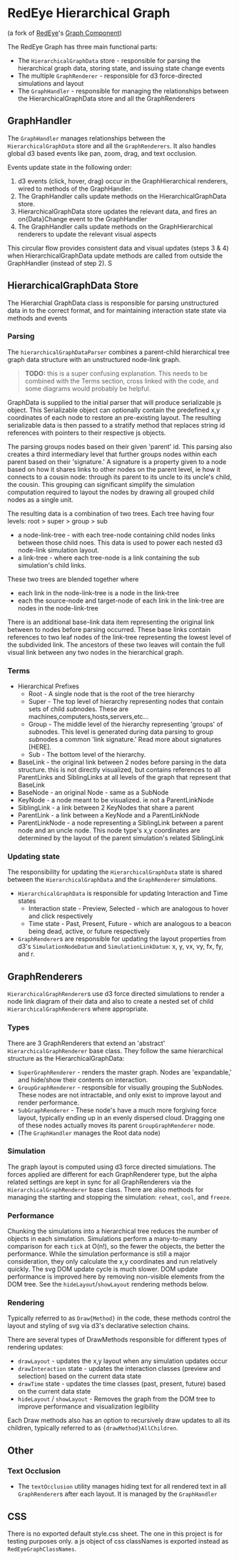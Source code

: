 # RedEye Hierarchical Graph

(a fork of [RedEye](https://github.com/cisagov/RedEye)'s [Graph Component](https://github.com/cisagov/RedEye/tree/develop/packages/graph))

The RedEye Graph has three main functional parts:

- The `HierarchicalGraphData` store - responsible for parsing the hierarchical graph data, storing state, and issuing state change events
- The multiple `GraphRenderer` - responsible for d3 force-directed simulations and layout
- The `GraphHandler` - responsible for managing the relationships between the HierarchicalGraphData store and all the GraphRenderers

## GraphHandler

The `GraphHandler` manages relationships between the `HierarchicalGraphData` store and all the `GraphRenderers`. It also handles global d3 based events like pan, zoom, drag, and text occlusion.

Events update state in the following order:

1. d3 events (click, hover, drag) occur in the GraphHierarchical renderers, wired to methods of the GraphHandler.
2. The GraphHandler calls update methods on the HierarchicalGraphData store.
3. HierarchicalGraphData store updates the relevant data, and fires an on{Data}Change event to the GraphHandler
4. The GraphHandler calls update methods on the GraphHierarchical renderers to update the relevant visual aspects

This circular flow provides consistent data and visual updates (steps 3 & 4) when HierarchicalGraphData update methods are called from outside the GraphHandler (instead of step 2). S

## HierarchicalGraphData Store

The Hierarchial GraphData class is responsible for parsing unstructured data in to the correct format, and for maintaining interaction state state via methods and events

### Parsing

The `hierarchicalGraphDataParser` combines a parent-child hierarchical tree graph data structure with an unstructured node-link graph.

> **TODO:** this is a super confusing explanation. This needs to be combined with the Terms section, cross linked with the code, and some diagrams would probably be helpful.

GraphData is supplied to the initial parser that will produce serializable js object. This Serializable object can optionally contain the predefined x,y coordinates of each node to restore an pre-existing layout. The resulting serializable data is then passed to a stratify method that replaces string id references with pointers to their respective js objects.

The parsing groups nodes based on their given 'parent' id. This parsing also creates a third intermediary level that further groups nodes within each parent based on their 'signature.' A signature is a property given to a node based on how it shares links to other nodes on the parent level, ie how it connects to a cousin node: through its parent to its uncle to its uncle's child, the cousin. This grouping can significant simplify the simulation computation required to layout the nodes by drawing all grouped child nodes as a single unit.

The resulting data is a combination of two trees. Each tree having four levels: root > super > group > sub

- a node-link-tree - with each tree-node containing child nodes links between those child noes. This data is used to power each nested d3 node-link simulation layout.
- a link-tree - where each tree-node is a link containing the sub simulation's child links.

These two trees are blended together where

- each link in the node-link-tree is a node in the link-tree
- each the source-node and target-node of each link in the link-tree are nodes in the node-link-tree

There is an additional base-link data item representing the original link between to nodes before parsing occurred. These base links contain references to two leaf nodes of the link-tree representing the lowest level of the subdivided link. The ancestors of these two leaves will contain the full visual link between any two nodes in the hierarchical graph.

### Terms

- Hierarchical Prefixes
  - Root - A single node that is the root of the tree hierarchy
  - Super - The top level of hierarchy representing nodes that contain sets of child *sub*nodes. These are machines,computers,hosts,servers,etc...
  - Group - The middle level of the hierarchy representing 'groups' of *sub*nodes. This level is generated during data parsing to group *sub*nodes a common 'link signature.' Read more about signatures [HERE].
  - Sub - The bottom level of the hierarchy.
- BaseLink - the original link between 2 nodes before parsing in the data structure. this is not directly visualized, but contains references to all ParentLinks and SiblingLinks at all levels of the graph that represent that BaseLink
- BaseNode - an original Node - same as a SubNode
- KeyNode - a node meant to be visualized. ie not a ParentLinkNode
- SiblingLink - a link between 2 KeyNodes that share a parent
- ParentLink - a link between a KeyNode and a ParentLinkNode
- ParentLinkNode - a node representing a SiblingLink between a parent node and an uncle node. This node type's x,y coordinates are determined by the layout of the parent simulation's related SiblingLink

### Updating state

The responsibility for updating the `HierarchicalGraphData` state is shared between the `HierarchicalGraphData` and the `GraphRenderer` simulations.

- `HierarchicalGraphData` is responsible for updating Interaction and Time states
  - Interaction state - Preview, Selected - which are analogous to hover and click respectively
  - Time state - Past, Present, Future - which are analogous to a beacon being dead, active, or future respectively
- `GraphRenderer`s are responsible for updating the layout properties from d3's `SimulationNodeDatum` and `SimulationLinkDatum`: x, y, vx, vy, fx, fy, and r.

## GraphRenderers

`HierarchicalGraphRenderer`s use d3 force directed simulations to render a node link diagram of their data and also to create a nested set of child `HierarchicalGraphRenderer`s where appropriate.

### Types

There are 3 GraphRenderers that extend an 'abstract' `HierarchicalGraphRenderer` base class. They follow the same hierarchical structure as the HierarchicalGraphData:

- `SuperGraphRenderer` - renders the master graph. Nodes are 'expandable,' and hide/show their contents on interaction.
- `GroupGraphRenderer` - responsible for visually grouping the SubNodes. These nodes are not intractable, and only exist to improve layout and render performance.
- `SubGraphRenderer` - These node's have a much more forgiving force layout, typically ending up in an evenly dispersed cloud. Dragging one of these nodes actually moves its parent `GroupGraphRenderer` node.
- (The `GraphHandler` manages the Root data node)

### Simulation

The graph layout is computed using d3 force directed simulations. The forces applied are different for each GraphRenderer type, but the alpha related settings are kept in sync for all GraphRenderers via the `HierarchicalGraphRenderer` base class. There are also methods for managing the starting and stopping the simulation: `reheat`, `cool`, and `freeze`.

### Performance

Chunking the simulations into a hierarchical tree reduces the number of objects in each simulation. Simulations perform a many-to-many comparison for each `tick` at O(n!), so the fewer the objects, the better the performance. While the simulation performance is still a major consideration, they only calculate the x,y coordinates and run relatively quickly. The svg DOM update cycle is much slower. DOM update performance is improved here by removing non-visible elements from the DOM tree. See the `hideLayout`/`showLayout` rendering methods below.

### Rendering

Typically referred to as `Draw{Method}` in the code, these methods control the layout and styling of svg via d3's declarative selection chains.

There are several types of DrawMethods responsible for different types of rendering updates:

- `drawLayout` - updates the x,y layout when any simulation updates occur
- `drawInteraction` state - updates the interaction classes (preview and selection) based on the current data state
- `drawTime` state - updates the time classes (past, present, future) based on the current data state
- `hideLayout` / `showLayout` - Removes the graph from the DOM tree to improve performance and visualization legibility

Each Draw methods also has an option to recursively draw updates to all its children, typically referred to as `{drawMethod}AllChildren`.

## Other

### Text Occlusion

- The `textOcclusion` utility manages hiding text for all rendered text in all `GraphRenderer`s after each layout. It is managed by the `GraphHandler`

## CSS

There is no exported default style.css sheet. The one in this project is for testing purposes only. a js object of css classNames is exported instead as `RedEyeGraphClassNames`.
